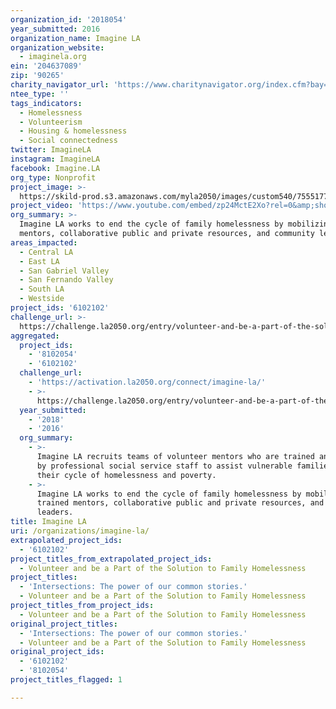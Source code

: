```yaml
---
organization_id: '2018054'
year_submitted: 2016
organization_name: Imagine LA
organization_website:
  - imaginela.org
ein: '204637089'
zip: '90265'
charity_navigator_url: 'https://www.charitynavigator.org/index.cfm?bay=search.profile&ein=204637089'
ntee_type: ''
tags_indicators:
  - Homelessness
  - Volunteerism
  - Housing & homelessness
  - Social connectedness
twitter: ImagineLA
instagram: ImagineLA
facebook: Imagine.LA
org_type: Nonprofit
project_image: >-
  https://skild-prod.s3.amazonaws.com/myla2050/images/custom540/7555177065741-team91.png
project_video: 'https://www.youtube.com/embed/zp24MctE2Xo?rel=0&amp;showinfo=0'
org_summary: >-
  Imagine LA works to end the cycle of family homelessness by mobilizing trained
  mentors, collaborative public and private resources, and community leaders.
areas_impacted:
  - Central LA
  - East LA
  - San Gabriel Valley
  - San Fernando Valley
  - South LA
  - Westside
project_ids: '6102102'
challenge_url: >-
  https://challenge.la2050.org/entry/volunteer-and-be-a-part-of-the-solution-to-family-homelessness
aggregated:
  project_ids:
    - '8102054'
    - '6102102'
  challenge_url:
    - 'https://activation.la2050.org/connect/imagine-la/'
    - >-
      https://challenge.la2050.org/entry/volunteer-and-be-a-part-of-the-solution-to-family-homelessness
  year_submitted:
    - '2018'
    - '2016'
  org_summary:
    - >-
      Imagine LA recruits teams of volunteer mentors who are trained and guided
      by professional social service staff to assist vulnerable families, ending
      their cycle of homelessness and poverty.
    - >-
      Imagine LA works to end the cycle of family homelessness by mobilizing
      trained mentors, collaborative public and private resources, and community
      leaders.
title: Imagine LA
uri: /organizations/imagine-la/
extrapolated_project_ids:
  - '6102102'
project_titles_from_extrapolated_project_ids:
  - Volunteer and be a Part of the Solution to Family Homelessness
project_titles:
  - 'Intersections: The power of our common stories.'
  - Volunteer and be a Part of the Solution to Family Homelessness
project_titles_from_project_ids:
  - Volunteer and be a Part of the Solution to Family Homelessness
original_project_titles:
  - 'Intersections: The power of our common stories.'
  - Volunteer and be a Part of the Solution to Family Homelessness
original_project_ids:
  - '6102102'
  - '8102054'
project_titles_flagged: 1

---
```

